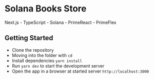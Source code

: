 # Solana Books Store

Next.js - TypeScript - Solana - PrimeReact - PrimeFlex

## Getting Started

- Clone the repository
- Moving into the folder with `cd`
- Install dependencies `yarn install`
- Run `yarn dev` to start the development server
- Open the app in a browser at started server `http://localhost:3000`

<!-- ### Screenshots
